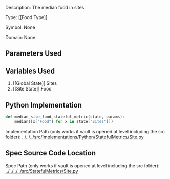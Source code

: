 Description: The median food in sites

Type: [[Food Type]]

Symbol: None

Domain: None

## Parameters Used

## Variables Used
1. [[Global State]].Sites
2. [[Site State]].Food

## Python Implementation
```python
def median_site_food_stateful_metric(state, params):
    median([x["Food"] for x in state["Sites"]])
```
Implementation Path (only works if vault is opened at level including the src folder): [../../../src/Implementations/Python/StatefulMetrics/Site.py](../../../src/Implementations/Python/StatefulMetrics/Site.py)

## Spec Source Code Location

Spec Path (only works if vault is opened at level including the src folder): [../../../../src/StatefulMetrics/Site.py](../../../../src/StatefulMetrics/Site.py)

